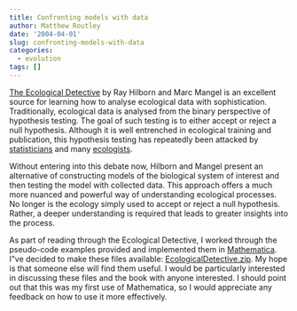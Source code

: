 ```yaml
---
title: Confronting models with data
author: Matthew Routley
date: '2004-04-01'
slug: confronting-models-with-data
categories:
  - evolution
tags: []
---
```


<p><a href="http://www.amazon.ca/exec/obidos/ASIN/0691034974/matthewroutle-20">The Ecological Detective</a> by Ray Hilborn and Marc Mangel is an excellent source for learning how to analyse ecological data with sophistication. Traditionally, ecological data is analysed from the binary perspective of hypothesis testing. The goal of such testing is to either accept or reject a null hypothesis. Although it is well entrenched in ecological training and publication, this hypothesis testing has repeatedly been attacked by <a href="http://links.jstor.org/sici?sici=0035-9254%281996%2945%3A4%3C401%3AAASC%3E2.0.CO%3B2-0">statisticians</a> and many <a href="http://www.npwrc.usgs.gov/resource/1999/statsig/statsig.htm">ecologists</a>.</p>

<p>Without entering into this debate now, Hilborn and Mangel present an alternative of constructing models of the biological system of interest and then testing the model with collected data. This approach offers a much more nuanced and powerful way of understanding ecological processes. No longer is the ecology simply used to accept or reject a null hypothesis. Rather, a deeper understanding is required that leads to greater insights into the process.</p>

<p>As part of reading through the Ecological Detective, I worked through the pseudo-code examples provided and implemented them in <a href="http://wolfram.com/">Mathematica</a>. I&#8221;ve decided to make these files available: <a href="http://public.me.com/mroutley/EcologicalDetective.zip">EcologicalDetective.zip</a>. My hope is that someone else will find them useful. I would be particularly interested in discussing these files and the book with anyone interested. I should point out that this was my first use of Mathematica, so I would appreciate any feedback on how to use it more effectively.</p>